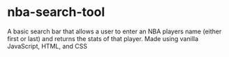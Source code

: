 # nba-search-tool
A basic search bar that allows a user to enter an NBA players name (either first or last) and returns the stats of that player. Made using vanilla JavaScript, HTML, and CSS
